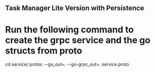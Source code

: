 ## Task Manager Lite Version with Persistence

# Run the following command to create the grpc service and the go structs from proto
cd service/
protoc --go_out=. --go-grpc_out=. service.proto